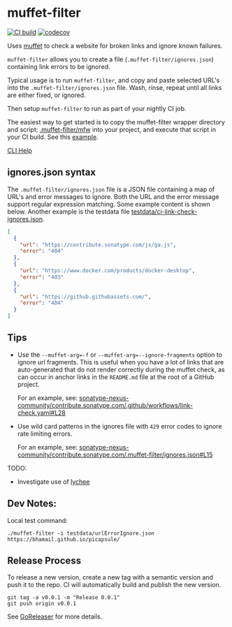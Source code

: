 muffet-filter
=============

[![CI build](https://github.com/bhamail/muffet-filter/actions/workflows/test.yaml/badge.svg)](https://github.com/bhamail/muffet-filter/actions)
[![codecov](https://codecov.io/gh/bhamail/muffet-filter/graph/badge.svg?token=BPDQ1H9EIF)](https://codecov.io/gh/bhamail/muffet-filter)

Uses [muffet](https://github.com/raviqqe/muffet) to check a website for broken links and ignore known failures.

`muffet-filter` allows you to create a file (`.muffet-filter/ignores.json`) containing link errors to be ignored.

Typical usage is to run `muffet-filter`, and copy and paste selected URL's into the `.muffet-filter/ignores.json` file.
Wash, rinse, repeat until all links are either fixed, or ignored.

Then setup `muffet-filter` to run as part of your nightly CI job.

The easiest way to get started is to copy the muffet-filter wrapper directory and script: [.muffet-filter/mfw](.muffet-filter/mfw) 
into your project, and execute that script in your CI build. See this [example](https://github.com/bhamail/picapsule/blob/c032e40186ee3c7a679d78deb83f88932d689aef/.github/workflows/link-check.yaml#L13-L13).

[CLI Help](.snapshots/TestHelp)

ignores.json syntax
-------------------
The `.muffet-filter/ignores.json` file is a JSON file containing a map of URL's and error messages to ignore. Both the
URL and the error message support regular expression matching. Some example content is shown below. Another example is the
testdata file [testdata/ci-link-check-ignores.json](testdata/ci-link-check-ignores.json).

```json
[
  {
    "url": "https://contribute.sonatype.com/js/ga.js",
    "error": "404"
  },
  {
    "url": "https://www.docker.com/products/docker-desktop",
    "error": "403"
  },
  {
    "url": "https://github.githubassets.com/",
    "error": "404"
  }
]
```

Tips
----
* Use the `--muffet-arg=-f` or `--muffet-arg=--ignore-fragments` option to ignore url fragments. This is useful when you
  have a lot of links that are auto-generated that do not render correctly during the muffet check, as can occur in
  anchor links in the `README.md` file at the root of a GitHub project. 
  <!--- cspell:disable -->
  For an example, see: [sonatype-nexus-community/contribute.sonatype.com/.github/workflows/link-check.yaml#L28](https://github.com/sonatype-nexus-community/contribute.sonatype.com/blob/3180d82898129c70f5329b68663a38f4e66259b1/.github/workflows/link-check.yaml#L28)
  <!--- cspell:enable -->

* Use wild card patterns in the ignores file with `429` error codes to ignore rate limiting errors. 
  <!--- cspell:disable -->
  For an example, see: [sonatype-nexus-community/contribute.sonatype.com/.muffet-filter/ignores.json#L15](https://github.com/sonatype-nexus-community/contribute.sonatype.com/blob/fb97123c0d749445741d0f30656597bcb98dd60c/.muffet-filter/ignores.json#L15)
  <!--- cspell:enable -->
  
TODO:
* Investigate use of [lychee](https://github.com/lycheeverse/lychee)

Dev Notes:
---------
Local test command:

```shell
./muffet-filter -i testdata/urlErrorIgnore.json https://bhamail.github.io/picapsule/
```

Release Process
---------------
To release a new version, create a new tag with a semantic version and push it to the repo. 
CI will automatically build and publish the new version.

```shell
git tag -a v0.0.1 -m "Release 0.0.1"
git push origin v0.0.1
```

See [GoReleaser](https://goreleaser.com/quick-start/) for more details.

